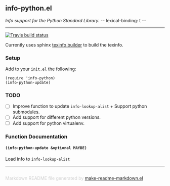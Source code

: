 ## info-python.el
*Info support for the Python Standard Library. -*- lexical-binding: t -*-*

---
[![Travis build status](https://travis-ci.org/emacs-pe/info-python.el.png?branch=master)](https://travis-ci.org/emacs-pe/info-python.el)

Currently uses sphinx [texinfo builder][] to build the texinfo.

### Setup

Add to your `init.el` the following:

    (require 'info-python)
    (info-python-update)

### TODO

+ [ ] Improve function to update `info-lookup-alist`
      + Support python submodules.
+ [ ] Add support for different python versions.
+ [ ] Add support for python virtualenv.

[texinfo builder]: http://sphinx-doc.org/builders.html#module-sphinx.builders.texinfo

### Function Documentation


#### `(info-python-update &optional MAYBE)`

Load info to `info-lookup-alist`

-----
<div style="padding-top:15px;color: #d0d0d0;">
Markdown README file generated by
<a href="https://github.com/mgalgs/make-readme-markdown">make-readme-markdown.el</a>
</div>
